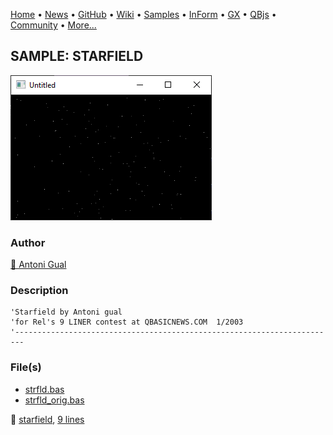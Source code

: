 [Home](https://qb64.com) • [News](../../news.md) • [GitHub](https://github.com/QB64Official/qb64) • [Wiki](wiki.md) • [Samples](../../samples.md) • [InForm](../../inform.md) • [GX](../../gx.md) • [QBjs](../../qbjs.md) • [Community](../../community.md) • [More...](../../more.md)

## SAMPLE: STARFIELD

![screenshot.png](img/screenshot.png)

### Author

[🐝 Antoni Gual](../antoni-gual.md) 

### Description

```text
'Starfield by Antoni gual
'for Rel's 9 LINER contest at QBASICNEWS.COM  1/2003
'------------------------------------------------------------------------
```

### File(s)

* [strfld.bas](src/strfld.bas)
* [strfld_orig.bas](src/strfld_orig.bas)

🔗 [starfield](../starfield.md), [9 lines](../9-lines.md)
